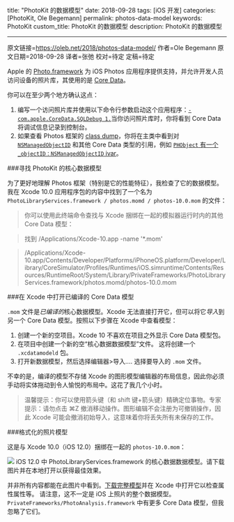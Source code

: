 title: "PhotoKit 的数据模型"
date: 2018-09-28
tags: [iOS 开发]
categories: [PhotoKit, Ole Begemann]
permalink: photos-data-model
keywords: PhotoKit
custom_title: PhotoKit 的数据模型
description: PhotoKit 的数据模型

---
原文链接=https://oleb.net/2018/photos-data-model/
作者=Ole Begemann
原文日期=2018-09-28
译者=张弛
校对=待定
定稿=待定

<!--此处开始正文-->

Apple 的 [Photo.framework](https://developer.apple.com/documentation/photokit) 为 iOS Photos 应用程序提供支持，并允许开发人员访问设备的照片库，其使用的是 [Core Data](https://developer.apple.com/documentation/coredata)。

你可以在至少两个地方确认这点：

1. 编写一个访问照片库并使用以下命令行参数启动这个应用程序：[`-com.apple.CoreData.SQLDebug 1.`](https://developer.apple.com/library/archive/documentation/Cocoa/Conceptual/CoreData/TroubleshootingCoreData.html#//apple_ref/doc/uid/TP40001075-CH26-SW21)当你访问照片库时，你将看到 Core Data 将调试信息记录到控制台。
2. 如果查看 Photos 框架的 [class dump](http://stevenygard.com/projects/class-dump/)，你将在主类中看到对 [`NSManagedObjectID`](https://developer.apple.com/documentation/coredata/nsmanagedobjectid) 和其他 Core Data 类型的引用，例如 [`PHObject` 有一个 `_objectID：NSManagedObjectID` ivar](https://github.com/nst/iOS-Runtime-Headers/blob/fbb634c78269b0169efdead80955ba64eaaa2f21/Frameworks/Photos.framework/PHObject.h)。

###寻找 PhotoKit 的核心数据模型

为了更好地理解 Photos 框架（特别是它的性能特征），我检查了它的数据模型。我在 Xcode 10.0 应用程序包的内容中找到了一个名为 `PhotoLibraryServices.framework / photos.momd / photos-10.0.mom` 的文件：

> 你可以使用此终端命令查找与 Xcode 捆绑在一起的模拟器运行时内的其他 Core Data 模型：

> 找到 /Applications/Xcode-10.app -name '*.mom'

> /Applications/Xcode-10.app/Contents/Developer/Platforms/iPhoneOS.platform/Developer/Library/CoreSimulator/Profiles/Runtimes/iOS.simruntime/Contents/Resources/RuntimeRoot/System/Library/PrivateFrameworks/PhotoLibraryServices.framework/photos.momd/photos-10.0.mom

###在 Xcode 中打开已编译的 Core Data 模型

`.mom` 文件是*已编译的*核心数据模型。Xcode 无法直接打开它，但可以将它*导入*到另一个 Core Data 模型。按照以下步骤在 Xcode 中查看模型：

1. 创建一个新的空项目。Xcode 10 不喜欢在项目之外显示 Core Data 模型包。
2. 在项目中创建一个新的空“核心数据数据模型”文件。 这将创建一个 `.xcdatamodeld` 包。
3. 打开新数据模型，然后选择编辑器>导入.... 选择要导入的 `.mom` 文件。

不幸的是，编译的模型不存储 Xcode 的图形模型编辑器的布局信息，因此你必须手动将实体拖动到令人愉悦的布局中。这花了我几个小时。

> 温馨提示：你可以使用箭头键（和 shift 键+箭头键）精确定位事物。专家提示：请勿点击 ⌘Z 撤消移动操作。图形编辑不会注册为可撤销操作，因此 Xcode 可能会撤消初始导入，这意味着你将丢失所有未保存的工作。

###格式化的照片模型

这是与 Xcode 10.0（iOS 12.0）捆绑在一起的 `photos-10.0.mom`：

![](https://oleb.net/media/photos-10.0-core-data-model-5974px.png)
iOS 12.0 中 PhotoLibraryServices.framework 的核心数据数据模型。请下载图片并在本地打开以获得最佳效果。

并非所有内容都能在此图片中看到。[下载完整模型](https://github.com/ole/AppleCoreDataModels)并在 Xcode 中打开它以检查属性属性等。
请注意，这不一定是 iOS 上照片的整个数据模型。 `PrivateFrameworks/PhotoAnalysis.framework` 中有更多 Core Data 模型，但我忽略了它们。